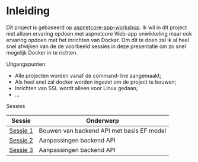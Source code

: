 # Inleiding

Dit project is gebaseerd op [aspnetcore-app-workshop](https://github.com/dotnet-presentations/aspnetcore-app-workshop).
Ik wil in dit project niet alleen ervaring opdoen met aspnetcore Web-app onwikkeling maar ook ervaring opdoen met het inrichten van Docker.
Om dit te doen zal ik al heel snel afwijken van de de voorbeeld sessies in deze presentatie om zo snel mogelijk Docker in te richten.

Uitgangspunten:
- Alle projecten worden vanaf de command-line aangemaakt;
- Als heel snel zal docker worden ingezet om de project te bouwen;
- Inrichten van SSL wordt alleen voor Linux gedaan;
- ...

Sessies

| Sessie | Onderwerp |
| ------ | --------- |
| [Sessie 1](1.%20Bouwen%20backend%20en%20EF%20model.md) | Bouwen van backend API met basis EF model |
| [Sessie 2](2.%20Uitbouwen%20en%20refactoring%20Back%20End.md) | Aanpassingen backend API |
| [Sessie 3](3.) | Aanpassingen backend API |
